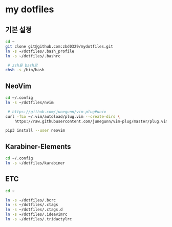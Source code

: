# my dotfiles

## 기본 설정

```bash
cd ~
git clone git@github.com:zbd0329/mydotfiles.git
ln -s ~/dotfiles/.bash_profile
ln -s ~/dotfiles/.bashrc

 # zsh을 bash로
chsh -s /bin/bash
```

## NeoVim

```bash
cd ~/.config
ln -s ~/dotfiles/nvim

 # https://github.com/junegunn/vim-plug#unix
curl -fLo ~/.vim/autoload/plug.vim --create-dirs \
    https://raw.githubusercontent.com/junegunn/vim-plug/master/plug.vim

pip3 install --user neovim
```

## Karabiner-Elements

```bash
cd ~/.config
ln -s ~/dotfiles/karabiner
```

## ETC

```bash
cd ~

ln -s ~/dotfiles/.bcrc
ln -s ~/dotfiles/.ctags
ln -s ~/dotfiles/.ctags.d
ln -s ~/dotfiles/.ideavimrc
ln -s ~/dotfiles/.tridactylrc
```

